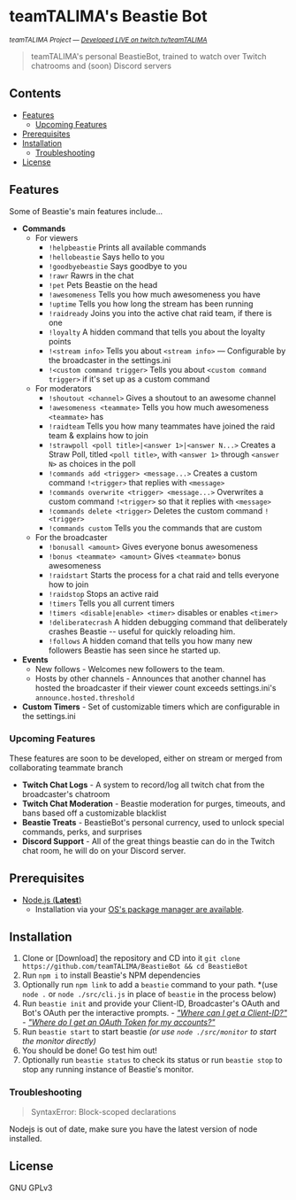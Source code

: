 # teamTALIMA's Beastie Bot
<sup>*teamTALIMA Project &mdash; [Developed LIVE on twitch.tv/teamTALIMA](https://www.twitch.tv/teamtalima)*</sup>

> teamTALIMA's personal BeastieBot, trained to watch over Twitch chatrooms and (soon) Discord servers


 ## Contents

  - [Features](#features)
    - [Upcoming Features](#upcoming-features)
  - [Prerequisites](#prerequisites)
  - [Installation](#installation) 
    - [Troubleshooting](#troubleshooting)
  - [License](#license) 


## Features

Some of Beastie's main features include...

  - **Commands**
    - For viewers
      - `!helpbeastie` Prints all available commands
      - `!hellobeastie` Says hello to you
      - `!goodbyebeastie` Says goodbye to you
      - `!rawr` Rawrs in the chat
      - `!pet` Pets Beastie on the head
      - `!awesomeness` Tells you how much awesomeness you have
      - `!uptime` Tells you how long the stream has been running
      - `!raidready` Joins you into the active chat raid team, if there is one
      - `!loyalty` A hidden command that tells you about the loyalty points
      - `!<stream info>` Tells you about `<stream info>` &mdash; Configurable by the broadcaster in the settings.ini
      - `!<custom command trigger>` Tells you about `<custom command trigger>` if it's set up as a custom command
    - For moderators
      - `!shoutout <channel>` Gives a shoutout to an awesome channel
      - `!awesomeness <teammate>` Tells you how much awesomeness `<teammate>` has
      - `!raidteam` Tells you how many teammates have joined the raid team & explains how to join
      - `!strawpoll <poll title>|<answer 1>|<answer N...>` Creates a Straw Poll, titled `<poll title>`, with `<answer 1>` through `<answer N>` as choices in the poll
      - `!commands add <trigger> <message...>` Creates a custom command `!<trigger>` that replies with `<message>`
      - `!commands overwrite <trigger> <message...>` Overwrites a custom command `!<trigger>` so that it replies with `<message>`
      - `!commands delete <trigger>` Deletes the custom command `!<trigger>`
      - `!commands custom` Tells you the commands that are custom
    - For the broadcaster
      - `!bonusall <amount>` Gives everyone bonus awesomeness
      - `!bonus <teammate> <amount>` Gives `<teammate>` bonus awesomeness
      - `!raidstart` Starts the process for a chat raid and tells everyone how to join
      - `!raidstop` Stops an active raid
      - `!timers` Tells you all current timers
      - `!timers <disable|enable> <timer>` disables or enables `<timer>`
      - `!deliberatecrash` A hidden debugging command that deliberately crashes Beastie -- useful for quickly reloading him.
      - `!follows` A hidden comand that tells you how many new followers Beastie has seen since he started up.
  - **Events**
    - New follows - Welcomes new followers to the team.
    - Hosts by other channels - Announces that another channel has hosted the broadcaster if their viewer count exceeds settings.ini's `announce.hosted.threshold`
  - **Custom Timers** - Set of customizable timers which are configurable in the settings.ini

### Upcoming Features

These features are soon to be developed, either on stream or merged from collaborating teammate branch

  - **Twitch Chat Logs** - A system to record/log all twitch chat from the broadcaster's chatroom
  - **Twitch Chat Moderation** - Beastie moderation for purges, timeouts, and bans based off a customizable blacklist
  - **Beastie Treats** - BeastieBot's personal currency, used to unlock special commands, perks, and surprises
  - **Discord Support** - All of the great things beastie can do in the Twitch chat room, he will do on your Discord server.


## Prerequisites

  - [Node.js (**Latest**)](https://nodejs.org/en/download/current)
    - Installation via your [OS's package manager are available](https://nodejs.org/en/download/package-manager/).

## Installation

  1. Clone or [Download] the repository and CD into it
    `git clone https://github.com/teamTALIMA/BeastieBot && cd BeastieBot`
  2. Run `npm i` to install Beastie's NPM dependencies
  3. Optionally run `npm link` to add a `beastie` command to your path. *(use `node .` or `node ./src/cli.js` in place of `beastie` in the process below)
  4. Run `beastie init` and provide your Client-ID, Broadcaster's OAuth and Bot's OAuth per the interactive prompts.
    - [*"Where can I get a Client-ID?"*](https://www.twitch.tv/kraken/oauth2/clients/new)
    - [*"Where do I get an OAuth Token for my accounts?"*](https://twitchapps.com/tmi/)
  5. Run `beastie start` to start beastie *(or use `node ./src/monitor` to start the monitor directly)*
  6. You should be done! Go test him out!
  7. Optionally run `beastie status` to check its status or run `beastie stop` to stop any running instance of Beastie's monitor.

### Troubleshooting

> SyntaxError: Block-scoped declarations 

Nodejs is out of date, make sure you have the latest version of node installed.

## License
GNU GPLv3
